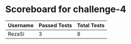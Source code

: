 # Scoreboard for challenge-4
| Username   | Passed Tests | Total Tests |
|------------|--------------|-------------|
| RezaSi | 3 | 8 |
